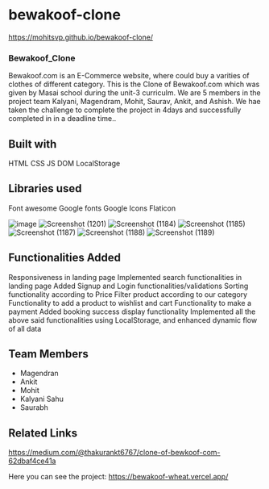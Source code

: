 # bewakoof-clone

https://mohitsvp.github.io/bewakoof-clone/

### Bewakoof_Clone

Bewakoof.com is an E-Commerce website, where  could buy a varities of clothes of different category. This is the Clone of Bewakoof.com which was given by Masai school during the unit-3 curriculm. We are 5 members in the project team Kalyani, Magendram, Mohit, Saurav, Ankit, and Ashish. We hae taken the challenge to complete the project in 4days and successfully completed in in a deadline time..

## Built with
HTML
CSS
JS DOM
LocalStorage

## Libraries used
Font awesome
Google fonts
Google Icons
Flaticon

![image](https://user-images.githubusercontent.com/95957405/158535400-27a6ca70-40bd-4a1e-a2a3-abb08cdfecd3.png)
![Screenshot (1201)](https://user-images.githubusercontent.com/95959359/159858956-4ceba795-51a4-4218-aa92-f6f5d447e3ee.png)
![Screenshot (1184)](https://user-images.githubusercontent.com/95959359/159858995-a7375df3-63a4-44ee-aba2-ad6c85137c61.png)
![Screenshot (1185)](https://user-images.githubusercontent.com/95959359/159859006-9e2e6cb9-b37f-4662-b142-5a1769606ac7.png)
![Screenshot (1187)](https://user-images.githubusercontent.com/95959359/159859064-da47c906-accd-40f6-98ac-32bae3156214.png)
![Screenshot (1188)](https://user-images.githubusercontent.com/95959359/159859075-ac2c6bf6-a816-402a-8075-389517993561.png)
![Screenshot (1189)](https://user-images.githubusercontent.com/95959359/159859093-40b07e16-b506-458a-a15f-95695a692e4d.png)

## Functionalities Added
Responsiveness in landing page
Implemented search functionalities in landing page
Added Signup and Login functionalities/validations
Sorting functionality according to Price
Filter product according to our category
Functionality to add a product to wishlist and cart
Functionality to make a payment
Added booking success display functionality
Implemented all the above said functionalities using LocalStorage, and enhanced dynamic flow of all data

## Team Members
<ul>
  <li>Magendran</li>
  <li>Ankit</li>
  <li>Mohit</li>
  <li>Kalyani Sahu</li>
  <li>Saurabh</li>
</ul>

## Related Links
https://medium.com/@thakurankt6767/clone-of-bewkoof-com-62dbaf4ce41a






Here you can see the project: https://bewakoof-wheat.vercel.app/
